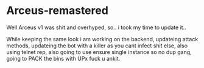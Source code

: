 # Arceus-remastered

Well Arceus v1 was shit and overhyped, so.. i took my time to update it..

While keeping the same look i am working on the backend, updateing attack methods, updateing the bot with a killer as you cant infect shit 
else, also using telnet rep, also going to use ensure single instance so no dup gang, going to PACK the bins with UPx fuck u ankit.






